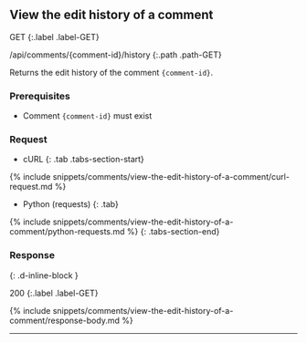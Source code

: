 ## View the edit history of a comment

GET
{:.label .label-GET}

/api/comments/{comment-id}/history
{:.path .path-GET}

Returns the edit history of the comment `{comment-id}`.

### Prerequisites

- Comment `{comment-id}` must exist

### Request

- cURL
{: .tab .tabs-section-start}

{% include snippets/comments/view-the-edit-history-of-a-comment/curl-request.md %}

- Python (requests)
{: .tab}

{% include snippets/comments/view-the-edit-history-of-a-comment/python-requests.md %}
{: .tabs-section-end}

### Response
{: .d-inline-block }

200
{:.label .label-GET}

{% include snippets/comments/view-the-edit-history-of-a-comment/response-body.md %}

---
